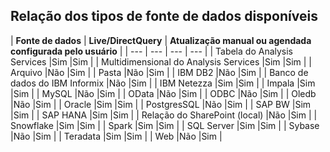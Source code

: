 ## <a name="list-of-available-data-source-types"></a>Relação dos tipos de fonte de dados disponíveis

| **Fonte de dados** | **Live/DirectQuery** | **Atualização manual ou agendada configurada pelo usuário** |
| --- | --- | --- | --- |
| Tabela do Analysis Services |Sim |Sim |
| Multidimensional do Analysis Services |Sim |Sim |
| Arquivo |Não |Sim |
| Pasta |Não |Sim |
| IBM DB2 |Não |Sim |
| Banco de dados do IBM Informix |Não |Sim |
| IBM Netezza |Sim |Sim |
| Impala |Sim |Sim |
| MySQL |Não |Sim |
| OData |Não |Sim |
| ODBC |Não |Sim |
| Oledb |Não |Sim |
| Oracle |Sim |Sim |
| PostgresSQL |Não |Sim |
| SAP BW |Sim |Sim |
| SAP HANA |Sim |Sim |
| Relação do SharePoint (local) |Não |Sim |
| Snowflake |Sim |Sim |
| Spark |Sim |Sim |
| SQL Server |Sim |Sim |
| Sybase |Não |Sim |
| Teradata |Sim |Sim |
| Web |Não |Sim |

